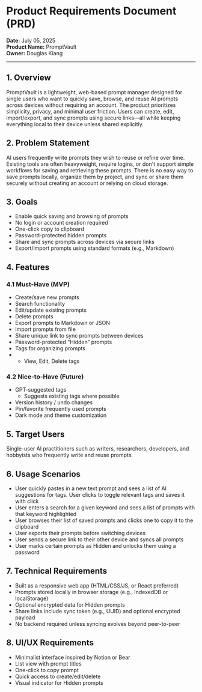# Product Requirements Document (PRD)

**Date:** July 05, 2025  
**Product Name:** PromptVault  
**Owner:** Douglas Kiang

---

## 1. Overview
PromptVault is a lightweight, web-based prompt manager designed for single users who want to quickly save, browse, and reuse AI prompts across devices without requiring an account. The product prioritizes simplicity, privacy, and minimal user friction. Users can create, edit, import/export, and sync prompts using secure links—all while keeping everything local to their device unless shared explicitly.

## 2. Problem Statement
AI users frequently write prompts they wish to reuse or refine over time. Existing tools are often heavyweight, require logins, or don't support simple workflows for saving and retrieving these prompts. There is no easy way to save prompts locally, organize them by project, and sync or share them securely without creating an account or relying on cloud storage.

## 3. Goals
- Enable quick saving and browsing of prompts  
- No login or account creation required  
- One-click copy to clipboard  
- Password-protected hidden prompts  
- Share and sync prompts across devices via secure links  
- Export/import prompts using standard formats (e.g., Markdown)

## 4. Features

### 4.1 Must-Have (MVP)
- Create/save new prompts
- Search functionality
- Edit/update existing prompts  
- Delete prompts  
- Export prompts to Markdown or JSON  
- Import prompts from file  
- Share unique link to sync prompts between devices  
- Password-protected “Hidden” prompts
- Tags for organizing prompts
- - View, Edit, Delete tags

### 4.2 Nice-to-Have (Future)
- GPT-suggested tags
	- Suggests existing tags where possible
- Version history / undo changes  
- Pin/favorite frequently used prompts  
- Dark mode and theme customization

## 5. Target Users
Single-user AI practitioners such as writers, researchers, developers, and hobbyists who frequently write and reuse prompts.

## 6. Usage Scenarios
- User quickly pastes in a new text prompt and sees a list of AI suggestions for tags. User clicks to toggle relevant tags and saves it with click
- User enters a search for a given keyword and sees a list of prompts with that keyword highlighted   
- User browses their list of saved prompts and clicks one to copy it to the clipboard
- User exports their prompts before switching devices  
- User sends a secure link to their other device and syncs all prompts  
- User marks certain prompts as Hidden and unlocks them using a password

## 7. Technical Requirements
- Built as a responsive web app (HTML/CSS/JS, or React preferred)  
- Prompts stored locally in browser storage (e.g., IndexedDB or localStorage)  
- Optional encrypted data for Hidden prompts  
- Share links include sync token (e.g., UUID) and optional encrypted payload  
- No backend required unless syncing evolves beyond peer-to-peer

## 8. UI/UX Requirements
- Minimalist interface inspired by Notion or Bear  
- List view with prompt titles  
- One-click to copy prompt  
- Quick access to create/edit/delete  
- Visual indicator for Hidden prompts
